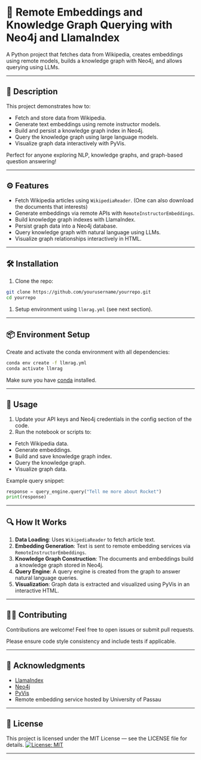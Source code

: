 # 🚀 Remote Embeddings and Knowledge Graph Querying with Neo4j and LlamaIndex

A Python project that fetches data from Wikipedia, creates embeddings using remote models, builds a knowledge graph with Neo4j, and allows querying using LLMs.

---

## 📝 Description

This project demonstrates how to:

- Fetch and store data from Wikipedia.
- Generate text embeddings using remote instructor models.
- Build and persist a knowledge graph index in Neo4j.
- Query the knowledge graph using large language models.
- Visualize graph data interactively with PyVis.

Perfect for anyone exploring NLP, knowledge graphs, and graph-based question answering!

---

## ⚙️ Features

- Fetch Wikipedia articles using `WikipediaReader`. (One can also download the documents that interests)
- Generate embeddings via remote APIs with `RemoteInstructorEmbeddings`.
- Build knowledge graph indexes with LlamaIndex.
- Persist graph data into a Neo4j database.
- Query knowledge graph with natural language using LLMs.
- Visualize graph relationships interactively in HTML.

---

## 🛠️ Installation

1. Clone the repo:

```bash
git clone https://github.com/yourusername/yourrepo.git
cd yourrepo

```

1. Setup environment using `llmrag.yml` (see next section).

---

## 📦 Environment Setup

Create and activate the conda environment with all dependencies:

```bash
conda env create -f llmrag.yml
conda activate llmrag

```

Make sure you have [conda](https://docs.conda.io/en/latest/) installed.

---

## 🌟 Usage

1. Update your API keys and Neo4j credentials in the config section of the code.
2. Run the notebook or scripts to:
- Fetch Wikipedia data.
- Generate embeddings.
- Build and save knowledge graph index.
- Query the knowledge graph.
- Visualize graph data.

Example query snippet:

```python
response = query_engine.query("Tell me more about Rocket")
print(response)

```

---

## 🔍 How It Works

1. **Data Loading**: Uses `WikipediaReader` to fetch article text.
2. **Embedding Generation**: Text is sent to remote embedding services via `RemoteInstructorEmbeddings`.
3. **Knowledge Graph Construction**: The documents and embeddings build a knowledge graph stored in Neo4j.
4. **Query Engine**: A query engine is created from the graph to answer natural language queries.
5. **Visualization**: Graph data is extracted and visualized using PyVis in an interactive HTML.

---

## 🧑‍💻 Contributing

Contributions are welcome! Feel free to open issues or submit pull requests.

Please ensure code style consistency and include tests if applicable.

---

## 🙏 Acknowledgments

- [LlamaIndex](https://github.com/jerryjliu/llama_index)
- [Neo4j](https://neo4j.com/)
- [PyVis](https://pyvis.readthedocs.io/en/latest/)
- Remote embedding service hosted by University of Passau

---

## 📄 License

This project is licensed under the MIT License — see the LICENSE file for details.
[![License: MIT](https://img.shields.io/badge/License-MIT-yellow.svg)](https://opensource.org/licenses/MIT)

---
